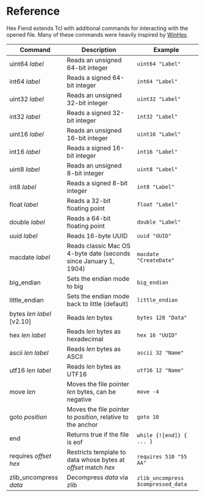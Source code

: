 # Reference

Hex Fiend extends Tcl with additional commands for interacting with the opened file. Many of these commands were heavily inspired by [WinHex](https://www.x-ways.net/winhex/templates/).

| Command  | Description | Example |
| ------------- | ------------- | ------------- |
| uint64 *label*  | Reads an unsigned 64-bit integer  | `uint64 "Label"` |
| int64 *label* | Reads a signed 64-bit integer  | `int64 "Label"` |
| uint32 *label* | Reads an unsigned 32-bit integer  | `uint32 "Label"` |
| int32 *label* | Reads a signed 32-bit integer  | `int32 "Label"` |
| uint16 *label* | Reads an unsigned 16-bit integer  | `uint16 "Label"` |
| int16 *label* | Reads a signed 16-bit integer  | `int16 "Label"` |
| uint8 *label* | Reads an unsigned 8-bit integer  | `uint8 "Label"` |
| int8 *label* | Reads a signed 8-bit integer  | `int8 "Label"` |
| float *label* | Reads a 32-bit floating point  | `float "Label"` |
| double *label* | Reads a 64-bit floating point  | `double "Label"` |
| uuid *label* | Reads 16-byte UUID | `uuid "GUID"` |
| macdate *label* | Reads classic Mac OS 4-byte date (seconds since January 1, 1904) | `macdate "CreateDate"` |
| big_endian | Sets the endian mode to big | `big_endian` |
| little_endian | Sets the endian mode back to little (default) | `little_endian` |
| bytes *len* *label* [v2.10] | Reads *len* bytes | `bytes 128 "Data"` |
| hex *len* *label* | Reads *len* bytes as hexadecimal | `hex 16 "UUID"` |
| ascii *len* *label* | Reads *len* bytes as ASCII | `ascii 32 "Name"` |
| utf16 *len* *label* | Reads *len* bytes as UTF16 | `utf16 12 "Name"` |
| move *len* | Moves the file pointer *len* bytes, can be negative | `move -4` |
| goto *position* | Moves the file pointer to *position*, relative to the anchor | `goto 10` |
| end | Returns true if the file is eof | `while {![end]} { ... }` |
| requires *offset* *hex* | Restricts template to data whose bytes at *offset* match *hex* | `requires 510 "55 AA"` |
| zlib_uncompress *data* | Decompress *data* via zlib | `zlib_uncompress $compressed_data` |
